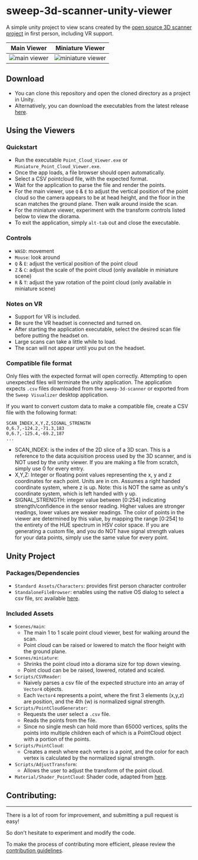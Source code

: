 # sweep-3d-scanner-unity-viewer
A simple unity project to view scans created by the [open source 3D scanner project](https://github.com/scanse/sweep-3d-scanner) in first person, including VR support.


Main Viewer                |  Miniature Viewer
:-------------------------:|:-------------------------:
![main viewer](https://s3.amazonaws.com/scanse/3D-Scanner/docs/imgs/viewer/main_viewer.PNG)  |  ![miniature viewer](https://s3.amazonaws.com/scanse/3D-Scanner/docs/imgs/viewer/miniature_viewer.PNG)

## Download
- You can clone this repository and open the cloned directory as a project in Unity.
- Alternatively, you can download the executables from the latest release [here](https://github.com/scanse/sweep-3d-scanner-unity-viewer/releases).

## Using the Viewers
### Quickstart
- Run the executable `Point_Cloud_Viewer.exe` or `Miniature_Point_Cloud_Viewer.exe`.
- Once the app loads, a file browser should open automatically. 
- Select a CSV pointcloud file, with the expected format.
- Wait for the application to parse the file and render the points.
- For the main viewer, use `Q` & `E` to adjust the vertical position of the point cloud so the camera appears to be at head height, and the floor in the scan matches the ground plane. Then walk around inside the scan.
- For the miniature viewer, experiment with the transform controls listed below to view the diorama.
- To exit the application, simply `alt-tab` out and close the executable.

### Controls
- `WASD`: movement
- `Mouse`: look around
- `Q` & `E`: adjust the vertical position of the point cloud
- `Z` & `C`: adjust the scale of the point cloud (only available in miniature scene)
- `R` & `T`: adjust the yaw rotation of the point cloud (only available in miniature scene)

### Notes on VR
- Support for VR is included.
- Be sure the VR headset is connected and turned on.
- After starting the application executable, select the desired scan file before putting the headset on.
- Large scans can take a little while to load.
- The scan will not appear until you put on the headset.

### Compatible file format
Only files with the expected format will open correctly. Attempting to open unexpected files will terminate the unity application. The application expects `.csv` files downloaded from the `sweep-3d-scanner` or exported from the `Sweep Visualizer` desktop application. 

If you want to convert custom data to make a compatible file, create a CSV file with the following format:
```csv
SCAN_INDEX,X,Y,Z,SIGNAL_STRENGTH
0,6.7,-124.2,-71.3,183
0,6.7,-125.4,-69.2,187
...
```

- SCAN_INDEX: is the index of the 2D slice of a 3D scan. This is a reference to the data acquisition process used by the 3D scanner, and is NOT used by the unity viewer. If you are making a file from scratch, simply use 0 for every entry.
- X,Y,Z: Integer or floating point values representing the x, y and z coordinates for each point. Units are in cm. Assumes a right handed coordinate system, where z is up. Note: this is NOT the same as unity's coordinate system, which is left handed with y up.
- SIGNAL_STRENGTH: integer value between [0:254] indicating strength/confidence in the sensor reading. Higher values are stronger readings, lower values are weaker readings. The color of points in the viewer are determined by this value, by mapping the range [0:254] to the entirety of the HUE spectrum in HSV color space. If you are generating a custom file, and you do NOT have signal strength values for your data points, simply use the same value for every point. 


## Unity Project
### Packages/Dependencies
- `Standard Assets/Characters`: provides first person character controller
- `StandaloneFileBrowser`: enables using the native OS dialog to select a csv file, src available [here](https://github.com/gkngkc/UnityStandaloneFileBrowser).

### Included Assets
- `Scenes/main`: 
  - The main 1 to 1 scale point cloud viewer, best for walking around the scan.
  - Point cloud can be raised or lowered to match the floor height with the ground plane.
- `Scenes/miniature`:
  - Shrinks the point cloud into a diorama size for top down viewing. 
  - Point cloud can be be raised, lowered, rotated and scaled.
- `Scripts/CSVReader`: 
  - Naively parses a csv file of the expected structure into an array of `Vector4` objects. 
  - Each `Vector4` represents a point, where the first 3 elements (x,y,z) are position, and the 4th (w) is normalized signal strength.
- `Scripts/PointCloudGenerator`: 
  - Requests the user select a `.csv` file.
  - Reads the points from the file.
  - Since no single mesh can hold more than 65000 vertices, splits the points into multiple children each of which is a PointCloud object with a portion of the points. 
- `Scripts/PointCloud`: 
  - Creates a mesh where each vertex is a point, and the color for each vertex is calculated by the normalized signal strength.
- `Scripts/AdjustTransform`: 
  - Allows the user to adjust the transform of the point cloud.
- `Material/Shader_PointCloud`: Shader code, adapted from [here](http://www.kamend.com/2014/05/rendering-a-point-cloud-inside-unity/).

## Contributing:
-------------------
There is a lot of room for improvement, and submitting a pull request is easy! 

So don't hesitate to experiment and modify the code.

To make the process of contributing more efficient, please review the [contribution guidelines](.github/CONTRIBUTING.md).